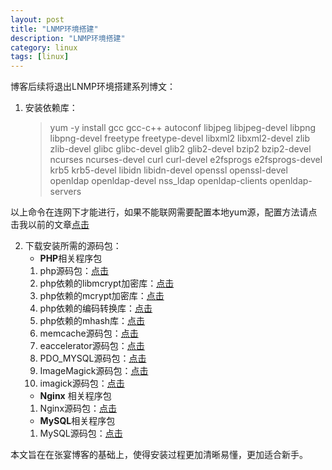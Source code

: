 ```yaml
---
layout: post  
title: "LNMP环境搭建"  
description: "LNMP环境搭建"  
category: linux
tags: [linux]  
---
```


博客后续将退出LNMP环境搭建系列博文：

1. 安装依赖库：  
	>yum -y install gcc gcc-c++ autoconf libjpeg libjpeg-devel libpng libpng-devel freetype freetype-devel libxml2 libxml2-devel zlib zlib-devel glibc glibc-devel glib2 glib2-devel bzip2 bzip2-devel ncurses ncurses-devel curl curl-devel e2fsprogs e2fsprogs-devel krb5 krb5-devel libidn libidn-devel openssl openssl-devel openldap openldap-devel nss_ldap openldap-clients openldap-servers

	
 以上命令在连网下才能进行，如果不能联网需要配置本地yum源，配置方法请点击我以前的文章[点击](http://petrie.github.com/linux/2012/09/18/linux-yum-iso/)

2. 下载安装所需的源码包：  
	- **PHP**相关程序包  
	1. php源码包：[点击](http://www.php.net/get/php-5.4.8.tar.gz/from/hk2.php.net/mirror)  
	2. php依赖的libmcrypt加密库：[点击](http://downloads.sourceforge.net/mcrypt/libmcrypt-2.5.8.tar.gz?modtime=1171868460&big_mirror=0)  
	2. php依赖的mcrypt加密库：[点击](http://downloads.sourceforge.net/mcrypt/mcrypt-2.6.8.tar.gz?modtime=1194463373&big_mirror=0)
	3. php依赖的编码转换库：[点击](http://ftp.gnu.org/pub/gnu/libiconv/libiconv-1.13.1.tar.gz)  
	4. php依赖的mhash库：[点击](http://downloads.sourceforge.net/mhash/mhash-0.9.9.9.tar.gz?modtime=1175740843&big_mirror=0)
    4. memcache源码包：[点击](http://pecl.php.net/get/memcache-2.2.5.tgz)
	4. eaccelerator源码包：[点击](http://bart.eaccelerator.net/source/0.9.6.1/eaccelerator-0.9.6.1.tar.bz2)
	4. PDO_MYSQL源码包：[点击](http://pecl.php.net/get/PDO_MYSQL-1.0.2.tgz)
	4. ImageMagick源码包：[点击](http://blog.s135.com/soft/linux/nginx_php/imagick/ImageMagick.tar.gz)
	4. imagick源码包：[点击](http://pecl.php.net/get/imagick-2.3.0.tgz)
    - **Nginx** 相关程序包  
	1. Nginx源码包：[点击](http://nginx.org/download/nginx-1.2.4.tar.gz)  
    - **MySQL**相关程序包
	1. MySQL源码包：[点击](http://dev.mysql.com/get/Downloads/MySQL-5.5/mysql-5.5.3-m3.tar.gz/from/http://mysql.he.net/)

本文旨在在张宴博客的基础上，使得安装过程更加清晰易懂，更加适合新手。

